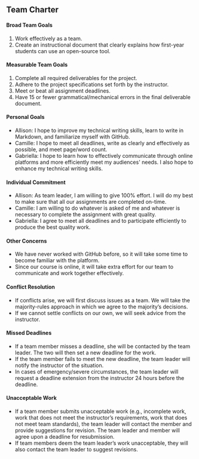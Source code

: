 ## **Team Charter** 
#### **Broad Team Goals**
1. Work effectively as a team.
2. Create an instructional document that clearly explains how first-year students can use an open-source tool. 

#### **Measurable Team Goals** 
1. Complete all required deliverables for the project.  
2. Adhere to the project specifications set forth by the instructor. 
3. Meet or beat all assignment deadlines. 
4. Have 15 or fewer grammatical/mechanical errors in the final deliverable document. 

#### **Personal Goals**
* Allison: I hope to improve my technical writing skills, learn to write in Markdown, and familiarize myself with GitHub. 
*	Camille: I hope to meet all deadlines, write as clearly and effectively as possible, and meet page/word count. 
*	Gabriella: I hope to learn how to effectively communicate through online platforms and more efficiently meet my audiences' needs. I also hope to enhance my technical writing skills. 

#### **Individual Commitment** 
* Allison: As team leader, I am willing to give 100% effort. I will do my best to make sure that all our assignments are completed on-time. 
* Camille: I am willing to do whatever is asked of me and whatever is necessary to complete the assignment with great quality. 
* Gabriella: I agree to meet all deadlines and to participate efficiently to produce the best quality work. 

#### **Other Concerns**
*	We have never worked with GitHub before, so it will take some time to become familiar with the platform. 
*	Since our course is online, it will take extra effort for our team to communicate and work together effectively. 

#### **Conflict Resolution** 
* If conflicts arise, we will first discuss issues as a team. We will take the majority-rules approach in which we agree to the majority’s decisions. 
* If we cannot settle conflicts on our own, we will seek advice from the instructor.

#### **Missed Deadlines** 
* If a team member misses a deadline, she will be contacted by the team leader. The two will then set a new deadline for the work. 
*	If the team member fails to meet the new deadline, the team leader will notify the instructor of the situation. 
*	In cases of emergency/severe circumstances, the team leader will request a deadline extension from the instructor 24 hours before the deadline. 

#### **Unacceptable Work** 
*	If a team member submits unacceptable work (e.g., incomplete work, work that does not meet the instructor’s requirements, work that does not meet team standards), the team leader will contact the member and provide suggestions for revision. The team leader and member will agree upon a deadline for resubmission. 
*	If team members deem the team leader’s work unacceptable, they will also contact the team leader to suggest revisions. 

